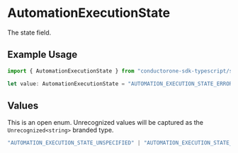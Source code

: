 # AutomationExecutionState

The state field.

## Example Usage

```typescript
import { AutomationExecutionState } from "conductorone-sdk-typescript/sdk/models/shared";

let value: AutomationExecutionState = "AUTOMATION_EXECUTION_STATE_ERROR";
```

## Values

This is an open enum. Unrecognized values will be captured as the `Unrecognized<string>` branded type.

```typescript
"AUTOMATION_EXECUTION_STATE_UNSPECIFIED" | "AUTOMATION_EXECUTION_STATE_PENDING" | "AUTOMATION_EXECUTION_STATE_CREATING" | "AUTOMATION_EXECUTION_STATE_GET_STEP" | "AUTOMATION_EXECUTION_STATE_PROCESS_STEP" | "AUTOMATION_EXECUTION_STATE_COMPLETE_STEP" | "AUTOMATION_EXECUTION_STATE_DONE" | "AUTOMATION_EXECUTION_STATE_ERROR" | "AUTOMATION_EXECUTION_STATE_TERMINATE" | "AUTOMATION_EXECUTION_STATE_WAITING" | Unrecognized<string>
```